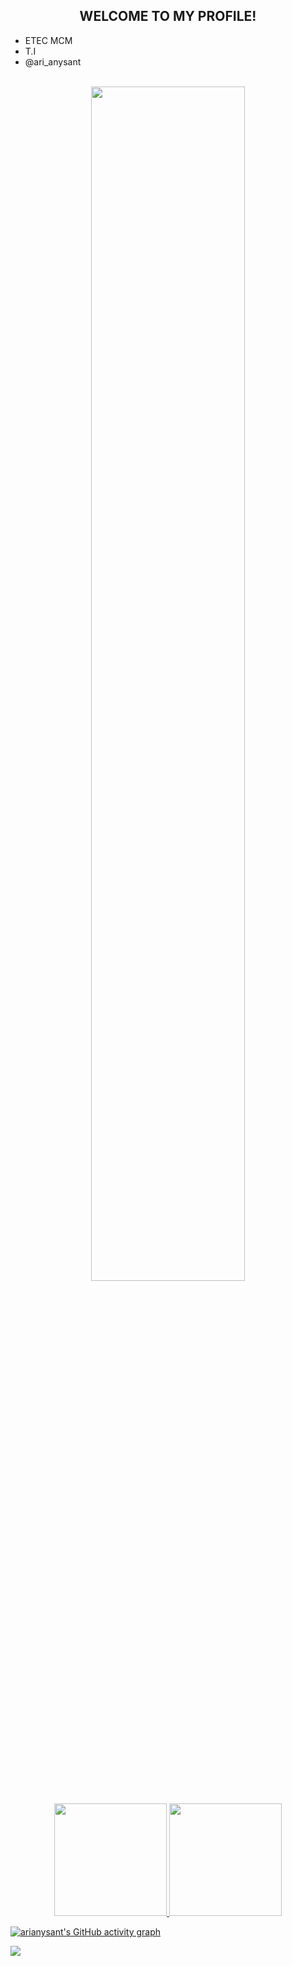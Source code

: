 

<!--
**arianysant/arianysant** is a ✨ _special_ ✨ repository because its `README.md` (this file) appears on your GitHub profile.

Here are some ideas to get you started:

- 🔭 I’m currently working on ...
- 🌱 I’m currently learning ...
- 👯 I’m looking to collaborate on ...
- 🤔 I’m looking for help with ...
- 💬 Ask me about ...
- 📫 How to reach me: ...
- 😄 Pronouns: ...
- ⚡ Fun fact: ...
-->
<h2 align="center">WELCOME TO MY PROFILE!</h2>

-   ETEC MCM
-   T.I
-   @ari_anysant

<br>
<div align="center">
  <img width="70%" src="https://github.com/arianysant/ariany/blob/main/giphy.gif">
</div>

<br>
<div align="center">
  <a href="https://github.com/arianysant">
  <img height="180em" src="https://github-readme-stats.vercel.app/api?username=arianysant&show_icons=true&theme=dark&include_all_commits=true&count_private=true"/>
  <img height="180em" src="https://github-readme-stats.vercel.app/api/top-langs/?username=arianysant&layout=compact&langs_count=7&theme=dark"/>
</div>

![arianysant's GitHub activity graph](https://activity-graph.herokuapp.com/graph?username=arianysant&hide_border=true&theme=github-light)

<a href="https://instagram.com/ari_anysant" target="_blank"><img src="https://img.shields.io/badge/-Instagram-%23E4405F?style=for-the-badge&logo=instagram&logoColor=white" target="_blank"></a>
